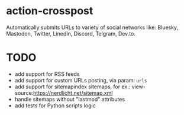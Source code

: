 # action-crosspost
Automatically submits URLs to variety of social networks like: Bluesky,  Mastodon, Twitter, LinedIn, Discord, Telgram, Dev.to.

# TODO
- add support for RSS feeds
- add support for custom URLs posting, via param: `urls`
- add support for sitemapindex sitemaps, for ex.: view-source:https://nerdlicht.net/sitemap.xml
- handle sitemaps without "lastmod" attributes
- add tests for Python scripts logic
